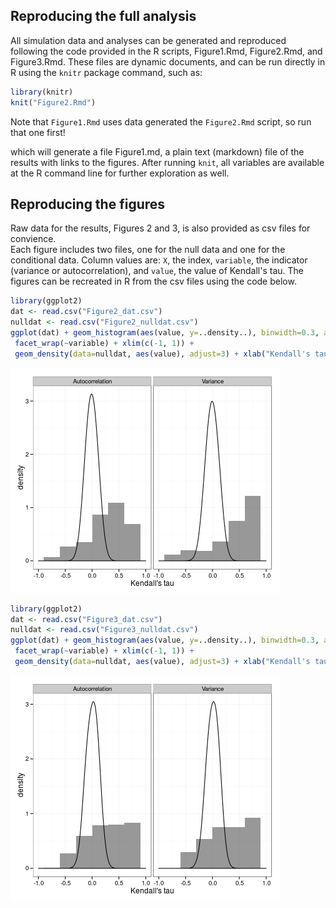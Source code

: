 ## Reproducing the full analysis

All simulation data and analyses can be generated and reproduced following the code
provided in the R scripts, Figure1.Rmd, Figure2.Rmd, and Figure3.Rmd.  These files
are dynamic documents, and can be run directly in R using the `knitr` package command,
such as:


```r
library(knitr)
knit("Figure2.Rmd")
```

Note that `Figure1.Rmd` uses data generated the `Figure2.Rmd` script, so run that one first!


which will generate a file Figure1.md, a plain text (markdown) file of the results
with links to the figures. After running `knit`, all variables are available at the R command line for further exploration as well.  


## Reproducing the figures

Raw data for the results, Figures 2 and 3, is also provided as csv files for convience.  
Each figure includes two files, one for the null data and one for the conditional data.
Column values are: `X`, the index, `variable`, the indicator (variance or autocorrelation),
and `value`, the value of Kendall's tau.  The figures can be recreated in R from the
csv files using the code below. 


```r
library(ggplot2)
dat <- read.csv("Figure2_dat.csv")
nulldat <- read.csv("Figure2_nulldat.csv")
ggplot(dat) + geom_histogram(aes(value, y=..density..), binwidth=0.3, alpha=.5) +
 facet_wrap(~variable) + xlim(c(-1, 1)) + 
 geom_density(data=nulldat, aes(value), adjust=3) + xlab("Kendall's tau") + theme_bw()
```

![plot of chunk Figure2](figure/Figure2-1.png) 



```r
library(ggplot2)
dat <- read.csv("Figure3_dat.csv")
nulldat <- read.csv("Figure3_nulldat.csv")
ggplot(dat) + geom_histogram(aes(value, y=..density..), binwidth=0.3, alpha=.5) +
 facet_wrap(~variable) + xlim(c(-1, 1)) + 
 geom_density(data=nulldat, aes(value), adjust=3) + xlab("Kendall's tau") + theme_bw()
```

![plot of chunk Figure3](figure/Figure3-1.png) 


